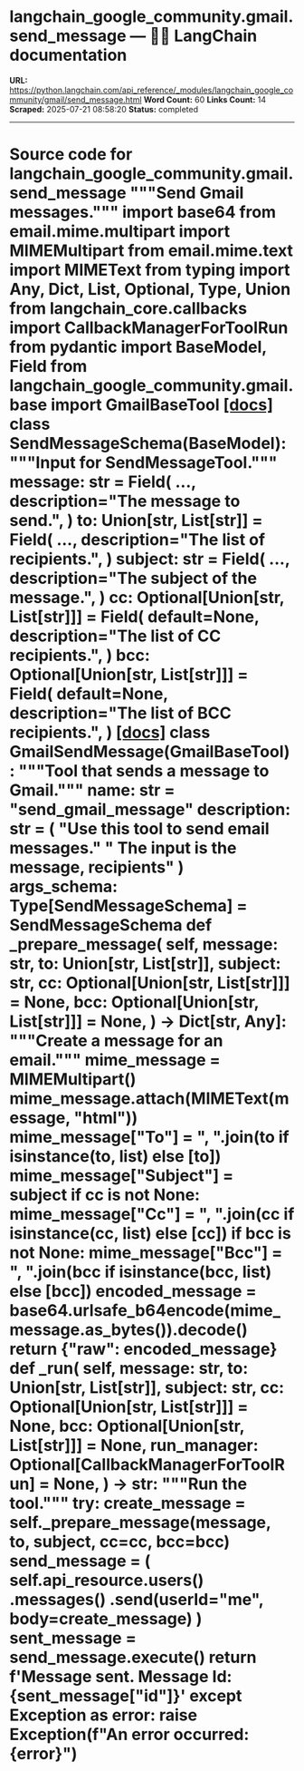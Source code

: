 # langchain_google_community.gmail.send_message — 🦜🔗 LangChain  documentation

**URL:** https://python.langchain.com/api_reference/_modules/langchain_google_community/gmail/send_message.html
**Word Count:** 60
**Links Count:** 14
**Scraped:** 2025-07-21 08:58:20
**Status:** completed

---

# Source code for langchain\_google\_community.gmail.send\_message               """Send Gmail messages."""          import base64     from email.mime.multipart import MIMEMultipart     from email.mime.text import MIMEText     from typing import Any, Dict, List, Optional, Type, Union          from langchain_core.callbacks import CallbackManagerForToolRun     from pydantic import BaseModel, Field          from langchain_google_community.gmail.base import GmailBaseTool                              [[docs]](https://python.langchain.com/api_reference/google_community/gmail/langchain_google_community.gmail.send_message.SendMessageSchema.html#langchain_google_community.gmail.send_message.SendMessageSchema)     class SendMessageSchema(BaseModel):         """Input for SendMessageTool."""              message: str = Field(             ...,             description="The message to send.",         )         to: Union[str, List[str]] = Field(             ...,             description="The list of recipients.",         )         subject: str = Field(             ...,             description="The subject of the message.",         )         cc: Optional[Union[str, List[str]]] = Field(             default=None,             description="The list of CC recipients.",         )         bcc: Optional[Union[str, List[str]]] = Field(             default=None,             description="The list of BCC recipients.",         )                                             [[docs]](https://python.langchain.com/api_reference/google_community/gmail/langchain_google_community.gmail.send_message.GmailSendMessage.html#langchain_google_community.gmail.send_message.GmailSendMessage)     class GmailSendMessage(GmailBaseTool):         """Tool that sends a message to Gmail."""              name: str = "send_gmail_message"         description: str = (             "Use this tool to send email messages." " The input is the message, recipients"         )         args_schema: Type[SendMessageSchema] = SendMessageSchema              def _prepare_message(             self,             message: str,             to: Union[str, List[str]],             subject: str,             cc: Optional[Union[str, List[str]]] = None,             bcc: Optional[Union[str, List[str]]] = None,         ) -> Dict[str, Any]:             """Create a message for an email."""             mime_message = MIMEMultipart()             mime_message.attach(MIMEText(message, "html"))                  mime_message["To"] = ", ".join(to if isinstance(to, list) else [to])             mime_message["Subject"] = subject             if cc is not None:                 mime_message["Cc"] = ", ".join(cc if isinstance(cc, list) else [cc])                  if bcc is not None:                 mime_message["Bcc"] = ", ".join(bcc if isinstance(bcc, list) else [bcc])                  encoded_message = base64.urlsafe_b64encode(mime_message.as_bytes()).decode()             return {"raw": encoded_message}              def _run(             self,             message: str,             to: Union[str, List[str]],             subject: str,             cc: Optional[Union[str, List[str]]] = None,             bcc: Optional[Union[str, List[str]]] = None,             run_manager: Optional[CallbackManagerForToolRun] = None,         ) -> str:             """Run the tool."""             try:                 create_message = self._prepare_message(message, to, subject, cc=cc, bcc=bcc)                 send_message = (                     self.api_resource.users()                     .messages()                     .send(userId="me", body=create_message)                 )                 sent_message = send_message.execute()                 return f'Message sent. Message Id: {sent_message["id"]}'             except Exception as error:                 raise Exception(f"An error occurred: {error}")